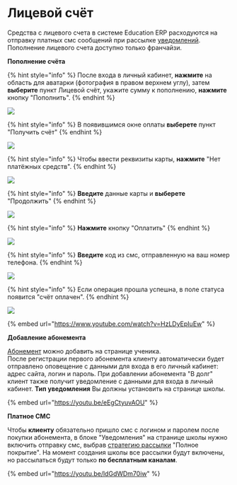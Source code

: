 # Лицевой счёт

Средства с лицевого счета в сиcтеме Education ERP расходуются на отправку платных смс сообщений при рассылке [уведомлений](../../uvedomleniya/). Пополнение лицевого счета доступно только франчайзи.&#x20;

**Пополнение счёта**

{% hint style="info" %}
После входа в личный кабинет, **нажмите** на область для аватарки (фотография в правом верхнем углу), затем **выберите** пункт Лицевой счёт, укажите сумму к пополнению, **нажмите** кнопку "Пополнить".
{% endhint %}

![](../../.gitbook/assets/Screenshot\_406.png)

{% hint style="info" %}
В появившимся окне оплаты **выберете** пункт "Получить счёт"
{% endhint %}

![](<../../.gitbook/assets/Screenshot\_409 (2).png>)

{% hint style="info" %}
Чтобы ввести реквизиты карты, **нажмите** "Нет платёжных средств".
{% endhint %}

![](../../.gitbook/assets/Screenshot\_410.png)

{% hint style="info" %}
**Введите** данные карты и **выберете** "Продолжить"
{% endhint %}

![](../../.gitbook/assets/Screenshot\_412.png)

{% hint style="info" %}
**Нажмите** кнопку "Оплатить"
{% endhint %}

![](<../../.gitbook/assets/Screenshot\_413 (1).png>)

{% hint style="info" %}
**Введите** код из смс, отправленную на ваш номер телефона.
{% endhint %}

![](<../../.gitbook/assets/Screenshot\_414 (1).png>)

{% hint style="info" %}
Если операция прошла успешна, в поле статуса появится "счёт оплачен".
{% endhint %}

![](../../.gitbook/assets/Screenshot\_415.png)

{% embed url="https://www.youtube.com/watch?v=HzLDyEpIuEw" %}

**Добавление абонемента**

[Абонемент](../../abonementy/dobavlenie-abonementov.md) можно добавить на странице ученика.\
После регистрации первого абонемента клиенту автоматически будет отправлено оповещение с данными для входа в его личный кабинет: адрес сайта, логин и пароль. При добавлении абонемента "В долг" клиент также получит уведомление с данными для входа в личный кабинет. **Тип уведомления** Вы должны установить на странице школы.

{% embed url="https://youtu.be/eEgCtyuvAOU" %}

**Платное СМС**

Чтобы **клиенту** обязательно пришло смс с логином и паролем после покупки абонемента, в блоке "Уведомления" на странице школы нужно включить отправку смc, выбрав [стратегию рассылки](https://blog.education-erp.com/questions#1guestion) "Полное покрытие". На момент создания школы все рассылки будут включены, но рассылаться будут только **по бесплатным каналам**.

{% embed url="https://youtu.be/ldGdWDm70iw" %}
